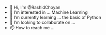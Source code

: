 - 👋 Hi, I’m @RashidChoyan
- 👀 I’m interested in ... Machine Learning
- 🌱 I’m currently learning ... the basic of Python
- 💞️ I’m looking to collaborate on ...
- 📫 How to reach me ...

<!---
RashidChoyan/RashidChoyan is a ✨ special ✨ repository because its `README.md` (this file) appears on your GitHub profile.
You can click the Preview link to take a look at your changes.
--->
